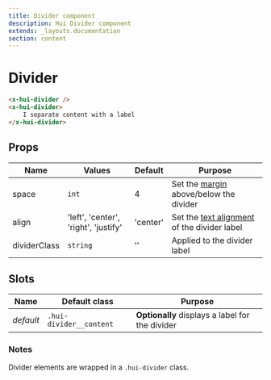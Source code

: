 ```yaml
---
title: Divider component
description: Hui Divider component
extends: _layouts.documentation
section: content
---
```


# Divider

```html
<x-hui-divider />
<x-hui-divider>
    I separate content with a label
</x-hui-divider>
```

## Props
| Name | Values | Default | Purpose |
|---|---|---|---|
| space | `int` | 4 | Set the [margin](https://tailwindcss.com/docs/margin#app) above/below the divider |
| align | 'left', 'center', 'right', 'justify' | 'center' | Set the [text alignment](https://tailwindcss.com/docs/text-align#app) of the divider label |
| dividerClass | `string` | '' | Applied to the divider label |

## Slots
| Name | Default class | Purpose |
|---|---|---|
| _default_ | `.hui-divider__content` | **Optionally** displays a label for the divider |

### Notes

Divider elements are wrapped in a `.hui-divider` class.